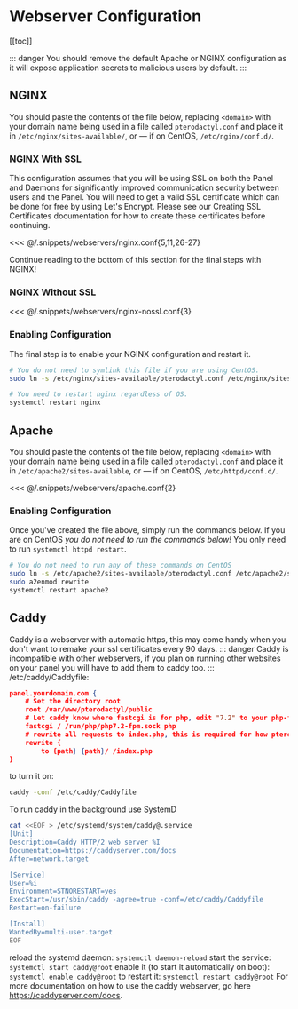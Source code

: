 # Webserver Configuration

[[toc]]

::: danger
You should remove the default Apache or NGINX configuration as it will expose application secrets to malicious
users by default.
:::

## NGINX
You should paste the contents of the file below, replacing `<domain>` with your domain name being used in a file called
`pterodactyl.conf` and place it in `/etc/nginx/sites-available/`, or &mdash; if on CentOS, `/etc/nginx/conf.d/`.

### NGINX With SSL
This configuration assumes that you will be using SSL on both the Panel and Daemons for significantly improved communication
security between users and the Panel. You will need to get a valid SSL certificate which can be done for free by using
Let's Encrypt. Please see our Creating SSL Certificates documentation for how to create these certificates before continuing.

<<< @/.snippets/webservers/nginx.conf{5,11,26-27}

Continue reading to the bottom of this section for the final steps with NGINX!

### NGINX Without SSL

<<< @/.snippets/webservers/nginx-nossl.conf{3}

### Enabling Configuration
The final step is to enable your NGINX configuration and restart it.
``` bash
# You do not need to symlink this file if you are using CentOS.
sudo ln -s /etc/nginx/sites-available/pterodactyl.conf /etc/nginx/sites-enabled/pterodactyl.conf

# You need to restart nginx regardless of OS.
systemctl restart nginx
```

## Apache
You should paste the contents of the file below, replacing `<domain>` with your domain name being used in a file called
`pterodactyl.conf` and place it in `/etc/apache2/sites-available`, or &mdash; if on CentOS, `/etc/httpd/conf.d/`.

<<< @/.snippets/webservers/apache.conf{2}

### Enabling Configuration
Once you've created the file above, simply run the commands below. If you are on CentOS _you do not need to run the commands
below!_ You only need to run `systemctl httpd restart`.

``` bash
# You do not need to run any of these commands on CentOS
sudo ln -s /etc/apache2/sites-available/pterodactyl.conf /etc/apache2/sites-enabled/pterodactyl.conf
sudo a2enmod rewrite
systemctl restart apache2
```

## Caddy
Caddy is a webserver with automatic https, this may come handy when you don't want to remake your ssl certificates every 90 days.
::: danger
Caddy is incompatible with other webservers, if you plan on running other websites on your panel you will have to add them to caddy too.
:::
/etc/caddy/Caddyfile:
``` json
panel.yourdomain.com {
    # Set the directory root
    root /var/www/pterodactyl/public
    # Let caddy know where fastcgi is for php, edit "7.2" to your php-fpm version
    fastcgi / /run/php/php7.2-fpm.sock php
    # rewrite all requests to index.php, this is required for how pterodactyl works
    rewrite {
        to {path} {path}/ /index.php
}
```
to turn it on:
``` bash
caddy -conf /etc/caddy/Caddyfile
```
To run caddy in the background use SystemD
``` bash
cat <<EOF > /etc/systemd/system/caddy@.service
[Unit]
Description=Caddy HTTP/2 web server %I
Documentation=https://caddyserver.com/docs
After=network.target

[Service]
User=%i
Environment=STNORESTART=yes
ExecStart=/usr/sbin/caddy -agree=true -conf=/etc/caddy/Caddyfile
Restart=on-failure

[Install]
WantedBy=multi-user.target
EOF
```
reload the systemd daemon: `systemctl daemon-reload`
start the service: `systemctl start caddy@root`
enable it (to start it automatically on boot): `systemctl enable caddy@root`
to restart it: `systemctl restart caddy@root`
For more documentation on how to use the caddy webserver, go here https://caddyserver.com/docs.
